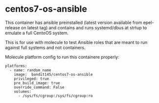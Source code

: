 # centos7-os-ansible
This container has ansible preinstalled (latest version available from epel-release on latest tag) and contains and runs systemd/dbus at strtup to emulate a full CentoOS system.

This is for use with molecule to test Ansible roles that are meant to run against full systems and not containers.

Molecule platform config to run this containere properly:
```
platforms:
  - name: random_name
    image:  bandit145/centos7-os-ansible
    privileged: true
    pre_build_image: true
    override_command: False
    volumes:
      - /sys/fs/cgroup:/sys/fs/cgroup:ro
```
